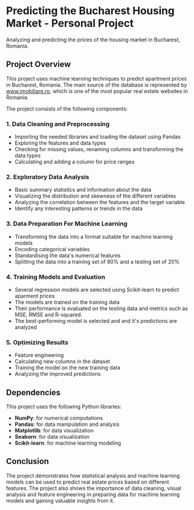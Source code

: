 # Predicting the Bucharest Housing Market - Personal Project
Analyzing and predicting the prices of the housing market in Bucharest, Romania.

## Project Overview
This project uses machine learning techniques to predict apartment prices in Bucharest, Romania. The main source of the database is represented by www.imobiliare.ro, which is one of the most popular real estate websites in Romania. 

The project consists of the following components:

### 1. **Data Cleaning and Preprocessing**
* Importing the needed libraries and loading the dataset using Pandas
* Exploring the features and data types
* Checking for missing values, renaming columns and transforming the data types
* Calculating and adding a column for price ranges

### 2. **Exploratory Data Analysis** 
* Basic summary statistics and information about the data
* Visualizing the distribution and skewness of the different variables
* Analyzing the correlation between the features and the target variable
* Identify any interesting patterns or trends in the data

### 3. **Data Preparation For Machine Learning**
* Transforming the data into a format suitable for machine learning models
* Encoding categorical variables
* Standardising the data's numerical features
* Splitting the data into a training set of 80% and a testing set of 20%

### 4. **Training Models and Evaluation**
* Several regression models are selected using Scikit-learn to predict aparment prices
* The models are trained on the training data
* Their performance is evaluated on the testing data and metrics such as MSE, RMSE and R-squared.
* The best-performing model is selected and and it's predictions are analyzed

### 5. **Optimizing Results**
* Feature engineering 
* Calculating new columns in the dataset 
* Training the model on the new training data
* Analyzing the improved predictions

## Dependencies 
This project uses the following Python libraries:
* **NumPy**: for numerical computations
* **Pandas**: for data manipulation and analysis
* **Matplotlib**: for data visualization
* **Seaborn**: for data visualization
* **Scikit-learn**: for machine learning modeling

## Conclusion
The project demonstrates how statistical analysis and machine learning models can be used to predict real estate prices based on different features. The project also shows the importance of data cleaning, visual analysis and feature engineering in preparing data for machine learning models and gaining valuable insights from it.
